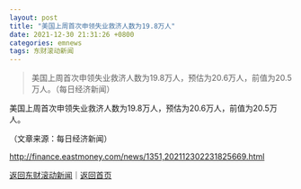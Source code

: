 ```yaml
---
layout: post
title: "美国上周首次申领失业救济人数为19.8万人"
date: 2021-12-30 21:31:26 +0800
categories: emnews
tags: 东财滚动新闻
---
```

> 美国上周首次申领失业救济人数为19.8万人，预估为20.6万人，前值为20.5万人。（每日经济新闻）

<p>美国上周首次申领失业救济人数为19.8万人，预估为20.6万人，前值为20.5万人。</p><p class="em_media">（文章来源：每日经济新闻）</p>

<http://finance.eastmoney.com/news/1351,202112302231825669.html>

[返回东财滚动新闻](//finews.withounder.com/emnews/)｜[返回首页](//finews.withounder.com/)